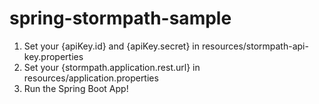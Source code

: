 spring-stormpath-sample
=======================

1. Set your {apiKey.id} and {apiKey.secret} in resources/stormpath-api-key.properties
2. Set your {stormpath.application.rest.url} in resources/application.properties
3. Run the Spring Boot App!
